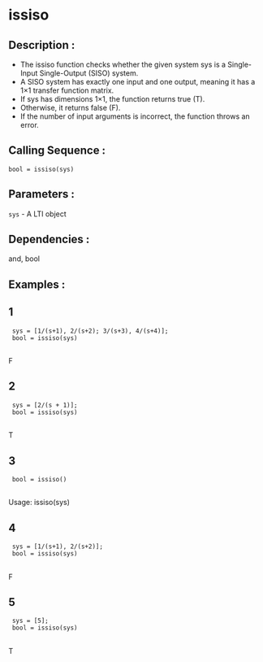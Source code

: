 # issiso
## Description :
- The issiso function checks whether the given system sys is a Single-Input Single-Output (SISO) system.
- A SISO system has exactly one input and one output, meaning it has a 1×1 transfer function matrix.
- If sys has dimensions 1×1, the function returns true (T). 
- Otherwise, it returns false (F). 
- If the number of input arguments is incorrect, the function throws an error.
## Calling Sequence :
`bool = issiso(sys)`
## Parameters :
`sys` - A LTI object
## Dependencies :
and, bool

## Examples :
## 1
     sys = [1/(s+1), 2/(s+2); 3/(s+3), 4/(s+4)];  
     bool = issiso(sys)  

##
F
## 2
     sys = [2/(s + 1)];  
     bool = issiso(sys) 

##
T
## 3
     bool = issiso()
##
Usage: issiso(sys)
## 4
     sys = [1/(s+1), 2/(s+2)];  
     bool = issiso(sys) 

##
F
## 5
     sys = [5];  
     bool = issiso(sys) 
##
T
